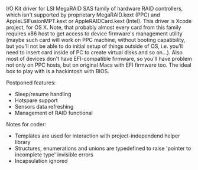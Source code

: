 I/O Kit driver for LSI MegaRAID SAS family of hardware RAID controllers, which isn't supported by proprietary MegaRAID.kext (PPC) and AppleLSIFusionMPT.kext or  AppleRAIDCard.kext (Intel). This driver is Xcode project, for OS X.
Note, that probably almost every card from this family requires x86 host to get access to device firmware's management utility (maybe such card will work on PPC machine, without booting capatibility, but you'll not be able to do initial setup of things outside of OS, i.e. you'll need to insert card inside of PC to create virtual disks and so on...). Also most of devices don't have EFI-compatible firmware, so you'll have problem not only on PPC hosts, but on original Macs with EFI firmware too. The ideal box to play with is a hackintosh with BIOS.

Postponed features:
- Sleep/resume handling
- Hotspare support
- Sensors data refreshing
- Management of RAID functional

Notes for coder:
- Templates are used for interaction with project-independend helper library
- Structures, enumerations and unions are typedefined to raise 'pointer to incomplete type' invisible errors
- Incapsulation ignored
